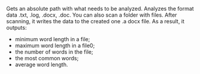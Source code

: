 Gets an absolute path with what needs to be analyzed. Analyzes the format data .txt, .log,  .docx, .doc. You can also scan a folder with files. After scanning, it writes the data to the created one .a docx file.
As a result, it outputs: 
* minimum word length in a file;
* maximum word length in a file0;
* the number of words in the file;
* the most common words;
* average word length.

